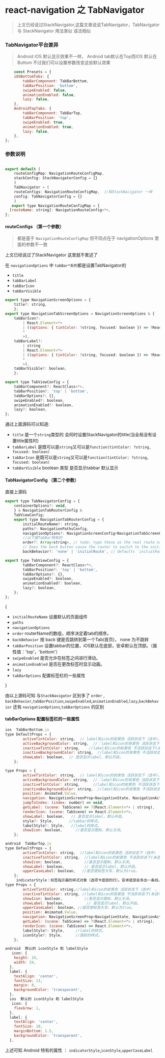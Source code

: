 # react-navigation 之 TabNavigator

> 上文已经说过StackNavigator,这篇文章说说TabNavigator，TabNavigator 与 StackNavigator  用法类似 语法相似


### TabNavigator平台差异 
 > Android IOS 默认显示效果不一样， Android  tab默认在Top而IOS 默认在Buttom 不过我们可以设置参数改变这些默认效果
``` js
    const Presets = {
    iOSBottomTabs: {
        tabBarComponent: TabBarBottom,
        tabBarPosition: 'bottom',
        swipeEnabled: false,
        animationEnabled: false,
        lazy: false,
    },
    AndroidTopTabs: {
        tabBarComponent: TabBarTop,
        tabBarPosition: 'top',
        swipeEnabled: true,
        animationEnabled: true,
        lazy: false,
    },
};
```

### 参数说明
```js

export default (
    routeConfigMap: NavigationRouteConfigMap,
    stackConfig: StackNavigatorConfig = {}
    )
    TabNavigator = (
    routeConfigs: NavigationRouteConfigMap,  //和StackNacigator 一样
    config: TabNavigatorConfig = {}
    )
   export type NavigationRouteConfigMap = {
  [routeName: string]: NavigationRouteConfig<*>,
};
```

#### routeConfigs （第一个参数）
> 都是基于 ` NavigationRouteConfigMap `    但不同点在于  navigationOptions  里面的参数不一致

上文已经说过了StackNavigator 这里就不累述了

在 ` navigationOptions ` 中 ` tabBar*系列 `都是设置TabNavigator的
  - ` title `
  - ` tabBarLabel `
  - ` tabBarIcon  `
  - ` tabBarVisible  `

```js
export type NavigationScreenOptions = {
    title?: string,
    };
export type NavigationTabScreenOptions = NavigationScreenOptions & {
    tabBarIcon?:
        | React.Element<*>
        | ((options: { tintColor: ?string, focused: boolean }) => ?React.Element<
        *
        >),
    tabBarLabel?:
        | string
        | React.Element<*>
        | ((options: { tintColor: ?string, focused: boolean }) => ?React.Element<
        *
        >),
    tabBarVisible?: boolean,
    };

export type TabViewConfig = {
    tabBarComponent?: ReactClass<*>,
    tabBarPosition?: 'top' | 'bottom',
    tabBarOptions?: {},
    swipeEnabled?: boolean,
    animationEnabled?: boolean,
    lazy?: boolean,
};
```
通过上面源码可以知道:
 - ` title ` 是一个` string `类型的   会同时设置StackNavigator的title(当全局没有设置title属性时)
 - ` tabBarLabel ` 是既可以是` string `又可以是` function(tintColor: ?string, focused: boolean) `
 - ` tabBarIcon ` 是既可以是` string `又可以是` function(tintColor: ?string, focused: boolean) `
 - ` tabBarVisible ` boolean 类型 是否显示tabbar 默认显示


#### TabNavigatorConfig （第二个参数）

直接上源码
```js
export type TabNavigatorConfig = {
    containerOptions?: void,
    } & NavigationTabRouterConfig &
    TabViewConfig;
    export type NavigationTabRouterConfig = {
        initialRouteName?: string,
        paths?: NavigationPathsConfig,
        navigationOptions?: NavigationScreenConfig<NavigationTabScreenOptions>,
        //以下是TabBar特有的
        order?: Array<string>, // todo: type these as the real route names rather than 'string'
        // Does the back button cause the router to switch to the initial tab
        backBehavior?: 'none' | 'initialRoute', // defaults `initialRoute`

export type TabViewConfig = {
        tabBarComponent?: ReactClass<*>,
        tabBarPosition?: 'top' | 'bottom',
        tabBarOptions?: {},
        swipeEnabled?: boolean,
        animationEnabled?: boolean,
        lazy?: boolean,
    };
};
```
{
 - ` initialRouteName `    设置默认的页面组件
 - ` paths ` 
 - ` navigationOptions ` 
 - ` order `            routerName的数组，顺序决定着tab的顺序。
 - ` backBehavior `     按 back 键是否跳转到第一个Tab(首页)， none 为不跳转
 - ` tabBarPosition `  设置tabbar的位置，iOS默认在底部，安卓默认在顶部。（属性值：'top'，'bottom'）
 - ` swipeEnabled `     是否允许在标签之间进行滑动。
 - ` animationEnabled `  是否在更改标签时显示动画。
 - ` lazy `      
 - ` tabBarOptions `     配置标签栏的一些属性

}
  
由以上源码可知
与` StackNavigator ` 区别多了 ` order ` , ` backBehavior `,` tabBarPosition `,` swipeEnabled `,` animationEnabled `,` lazy `,` backBehavior ` 还有 ` navigationOptions `,` tabBarOptions ` 的区别

#### tabBarOptions   配置标签栏的一些属性
```js
ios  TabBarBottom.js
type DefaultProps = {
        activeTintColor: string,  // label和icon的前景色 活跃状态下（选中）。
        activeBackgroundColor: string,  //：label和icon的背景色 活跃状态下（选中） 。
        inactiveTintColor: string,    //label和icon的前景色 不活跃状态下(未选中)。
        inactiveBackgroundColor: string,  //label和icon的背景色 不活跃状态下（未选中）。
        showLabel: boolean,  // 是否显示label，默认开启。
    };

type Props = {
        activeTintColor: string,  // label和icon的前景色 活跃状态下（选中）。
        activeBackgroundColor: string,  //：label和icon的背景色 活跃状态下（选中） 。
        inactiveTintColor: string,      //label和icon的前景色 不活跃状态下(未选中)。
        inactiveBackgroundColor: string,  //label和icon的背景色 不活跃状态下（未选中）。
        position: Animated.Value,
        navigation: NavigationScreenProp<NavigationState, NavigationAction>,
        jumpToIndex: (index: number) => void,
        getLabel: (scene: TabScene) => ?(React.Element<*> | string),
        renderIcon: (scene: TabScene) => React.Element<*>,
        showLabel: boolean,   // 是否显示label，默认开启。
        style?: Style,       //tabbar的样式。
        labelStyle?: Style,   //label的样式。
        showIcon: boolean,      //是否显示图标，默认关闭。
    };

android  TabBarTop.js
type DefaultProps = {
        activeTintColor: string,  //label和icon的前景色 活跃状态下（选中） 。
        inactiveTintColor: string,  //label和icon的前景色 不活跃状态下(未选中)。
        showIcon: boolean,          //是否显示图标，默认关闭。
        showLabel: boolean,         // 是否显示label，默认开启。
        upperCaseLabel: boolean,   //是否使标签大写，默认为true。
    };
     indicatorStyle：标签指示器的样式对象（选项卡底部的行）。安卓底部会多出一条线，可以将height设置为0来暂时解决这个问题。
type Props = {
        activeTintColor: string,//label和icon的前景色 活跃状态下（选中） 。
        inactiveTintColor: string, //label和icon的前景色 不活跃状态下(未选中)。
        showIcon: boolean,          //是否显示图标，默认关闭。
        showLabel: boolean,          // 是否显示label，默认开启。
        upperCaseLabel: boolean, //是否使标签大写，默认为true。
        position: Animated.Value,
        navigation: NavigationScreenProp<NavigationState, NavigationAction>,
        getLabel: (scene: TabScene) => ?(React.Element<*> | string),
        renderIcon: (scene: TabScene) => React.Element<*>,
        labelStyle?: Style,     //label的样式。
        iconStyle?: Style,      //图标的样式。
    };
```
```js
android  默认的 iconStyle 和 labelStyle
   icon: {
    height: 24,
    width: 24,
  },
  label: {
    textAlign: 'center',
    fontSize: 13,
    margin: 8,
    backgroundColor: 'transparent',
  },
  ios  默认的 iconStyle 和 labelStyle
   icon: {
    flexGrow: 1,
  },
  label: {
    textAlign: 'center',
    fontSize: 10,
    marginBottom: 1.5,
    backgroundColor: 'transparent',
  },
```
上述可知   Android  特有的属性 ： ` indicatorStyle `,` iconStyle `,` upperCaseLabel `